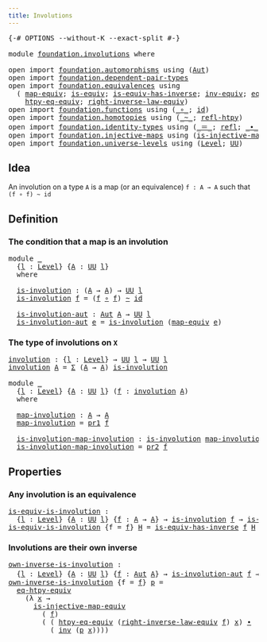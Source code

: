 ```yaml
---
title: Involutions
---
```


<pre class="Agda"><a id="37" class="Symbol">{-#</a> <a id="41" class="Keyword">OPTIONS</a> <a id="49" class="Pragma">--without-K</a> <a id="61" class="Pragma">--exact-split</a> <a id="75" class="Symbol">#-}</a>

<a id="80" class="Keyword">module</a> <a id="87" href="foundation.involutions.html" class="Module">foundation.involutions</a> <a id="110" class="Keyword">where</a>

<a id="117" class="Keyword">open</a> <a id="122" class="Keyword">import</a> <a id="129" href="foundation.automorphisms.html" class="Module">foundation.automorphisms</a> <a id="154" class="Keyword">using</a> <a id="160" class="Symbol">(</a><a id="161" href="foundation-core.automorphisms.html#1427" class="Function">Aut</a><a id="164" class="Symbol">)</a>
<a id="166" class="Keyword">open</a> <a id="171" class="Keyword">import</a> <a id="178" href="foundation.dependent-pair-types.html" class="Module">foundation.dependent-pair-types</a>
<a id="210" class="Keyword">open</a> <a id="215" class="Keyword">import</a> <a id="222" href="foundation.equivalences.html" class="Module">foundation.equivalences</a> <a id="246" class="Keyword">using</a>
  <a id="254" class="Symbol">(</a> <a id="256" href="foundation-core.equivalences.html#1821" class="Function">map-equiv</a><a id="265" class="Symbol">;</a> <a id="267" href="foundation-core.equivalences.html#1556" class="Function">is-equiv</a><a id="275" class="Symbol">;</a> <a id="277" href="foundation-core.equivalences.html#3013" class="Function">is-equiv-has-inverse</a><a id="297" class="Symbol">;</a> <a id="299" href="foundation-core.equivalences.html#5721" class="Function">inv-equiv</a><a id="308" class="Symbol">;</a> <a id="310" href="foundation.equivalences.html#12654" class="Function">eq-htpy-equiv</a><a id="323" class="Symbol">;</a>
    <a id="329" href="foundation.equivalences.html#12790" class="Function">htpy-eq-equiv</a><a id="342" class="Symbol">;</a> <a id="344" href="foundation.equivalences.html#16000" class="Function">right-inverse-law-equiv</a><a id="367" class="Symbol">)</a>
<a id="369" class="Keyword">open</a> <a id="374" class="Keyword">import</a> <a id="381" href="foundation.functions.html" class="Module">foundation.functions</a> <a id="402" class="Keyword">using</a> <a id="408" class="Symbol">(</a><a id="409" href="foundation-core.functions.html#420" class="Function Operator">_∘_</a><a id="412" class="Symbol">;</a> <a id="414" href="foundation-core.functions.html#322" class="Function">id</a><a id="416" class="Symbol">)</a>
<a id="418" class="Keyword">open</a> <a id="423" class="Keyword">import</a> <a id="430" href="foundation.homotopies.html" class="Module">foundation.homotopies</a> <a id="452" class="Keyword">using</a> <a id="458" class="Symbol">(</a><a id="459" href="foundation-core.homotopies.html#1249" class="Function Operator">_~_</a><a id="462" class="Symbol">;</a> <a id="464" href="foundation-core.homotopies.html#1368" class="Function">refl-htpy</a><a id="473" class="Symbol">)</a>
<a id="475" class="Keyword">open</a> <a id="480" class="Keyword">import</a> <a id="487" href="foundation.identity-types.html" class="Module">foundation.identity-types</a> <a id="513" class="Keyword">using</a> <a id="519" class="Symbol">(</a><a id="520" href="foundation-core.identity-types.html#1865" class="Function Operator">_＝_</a><a id="523" class="Symbol">;</a> <a id="525" href="foundation-core.identity-types.html#1820" class="InductiveConstructor">refl</a><a id="529" class="Symbol">;</a> <a id="531" href="foundation-core.identity-types.html#2425" class="Function Operator">_∙_</a><a id="534" class="Symbol">;</a> <a id="536" href="foundation-core.identity-types.html#2729" class="Function">inv</a><a id="539" class="Symbol">)</a>
<a id="541" class="Keyword">open</a> <a id="546" class="Keyword">import</a> <a id="553" href="foundation.injective-maps.html" class="Module">foundation.injective-maps</a> <a id="579" class="Keyword">using</a> <a id="585" class="Symbol">(</a><a id="586" href="foundation.injective-maps.html#3141" class="Function">is-injective-map-equiv</a><a id="608" class="Symbol">)</a>
<a id="610" class="Keyword">open</a> <a id="615" class="Keyword">import</a> <a id="622" href="foundation.universe-levels.html" class="Module">foundation.universe-levels</a> <a id="649" class="Keyword">using</a> <a id="655" class="Symbol">(</a><a id="656" href="Agda.Primitive.html#597" class="Postulate">Level</a><a id="661" class="Symbol">;</a> <a id="663" href="foundation-core.universe-levels.html#235" class="Primitive">UU</a><a id="665" class="Symbol">)</a>
</pre>
## Idea

An involution on a type `A` is a map (or an equivalence) `f : A → A` such that `(f ∘ f) ~ id`

## Definition

### The condition that a map is an involution

<pre class="Agda"><a id="846" class="Keyword">module</a> <a id="853" href="foundation.involutions.html#853" class="Module">_</a>
  <a id="857" class="Symbol">{</a><a id="858" href="foundation.involutions.html#858" class="Bound">l</a> <a id="860" class="Symbol">:</a> <a id="862" href="Agda.Primitive.html#597" class="Postulate">Level</a><a id="867" class="Symbol">}</a> <a id="869" class="Symbol">{</a><a id="870" href="foundation.involutions.html#870" class="Bound">A</a> <a id="872" class="Symbol">:</a> <a id="874" href="foundation-core.universe-levels.html#235" class="Primitive">UU</a> <a id="877" href="foundation.involutions.html#858" class="Bound">l</a><a id="878" class="Symbol">}</a>
  <a id="882" class="Keyword">where</a>

  <a id="891" href="foundation.involutions.html#891" class="Function">is-involution</a> <a id="905" class="Symbol">:</a> <a id="907" class="Symbol">(</a><a id="908" href="foundation.involutions.html#870" class="Bound">A</a> <a id="910" class="Symbol">→</a> <a id="912" href="foundation.involutions.html#870" class="Bound">A</a><a id="913" class="Symbol">)</a> <a id="915" class="Symbol">→</a> <a id="917" href="foundation-core.universe-levels.html#235" class="Primitive">UU</a> <a id="920" href="foundation.involutions.html#858" class="Bound">l</a>
  <a id="924" href="foundation.involutions.html#891" class="Function">is-involution</a> <a id="938" href="foundation.involutions.html#938" class="Bound">f</a> <a id="940" class="Symbol">=</a> <a id="942" class="Symbol">(</a><a id="943" href="foundation.involutions.html#938" class="Bound">f</a> <a id="945" href="foundation-core.functions.html#420" class="Function Operator">∘</a> <a id="947" href="foundation.involutions.html#938" class="Bound">f</a><a id="948" class="Symbol">)</a> <a id="950" href="foundation-core.homotopies.html#1249" class="Function Operator">~</a> <a id="952" href="foundation-core.functions.html#322" class="Function">id</a>

  <a id="958" href="foundation.involutions.html#958" class="Function">is-involution-aut</a> <a id="976" class="Symbol">:</a> <a id="978" href="foundation-core.automorphisms.html#1427" class="Function">Aut</a> <a id="982" href="foundation.involutions.html#870" class="Bound">A</a> <a id="984" class="Symbol">→</a> <a id="986" href="foundation-core.universe-levels.html#235" class="Primitive">UU</a> <a id="989" href="foundation.involutions.html#858" class="Bound">l</a>
  <a id="993" href="foundation.involutions.html#958" class="Function">is-involution-aut</a> <a id="1011" href="foundation.involutions.html#1011" class="Bound">e</a> <a id="1013" class="Symbol">=</a> <a id="1015" href="foundation.involutions.html#891" class="Function">is-involution</a> <a id="1029" class="Symbol">(</a><a id="1030" href="foundation-core.equivalences.html#1821" class="Function">map-equiv</a> <a id="1040" href="foundation.involutions.html#1011" class="Bound">e</a><a id="1041" class="Symbol">)</a>
</pre>
### The type of involutions on `X`

<pre class="Agda"><a id="involution"></a><a id="1092" href="foundation.involutions.html#1092" class="Function">involution</a> <a id="1103" class="Symbol">:</a> <a id="1105" class="Symbol">{</a><a id="1106" href="foundation.involutions.html#1106" class="Bound">l</a> <a id="1108" class="Symbol">:</a> <a id="1110" href="Agda.Primitive.html#597" class="Postulate">Level</a><a id="1115" class="Symbol">}</a> <a id="1117" class="Symbol">→</a> <a id="1119" href="foundation-core.universe-levels.html#235" class="Primitive">UU</a> <a id="1122" href="foundation.involutions.html#1106" class="Bound">l</a> <a id="1124" class="Symbol">→</a> <a id="1126" href="foundation-core.universe-levels.html#235" class="Primitive">UU</a> <a id="1129" href="foundation.involutions.html#1106" class="Bound">l</a>
<a id="1131" href="foundation.involutions.html#1092" class="Function">involution</a> <a id="1142" href="foundation.involutions.html#1142" class="Bound">A</a> <a id="1144" class="Symbol">=</a> <a id="1146" href="foundation-core.dependent-pair-types.html#515" class="Record">Σ</a> <a id="1148" class="Symbol">(</a><a id="1149" href="foundation.involutions.html#1142" class="Bound">A</a> <a id="1151" class="Symbol">→</a> <a id="1153" href="foundation.involutions.html#1142" class="Bound">A</a><a id="1154" class="Symbol">)</a> <a id="1156" href="foundation.involutions.html#891" class="Function">is-involution</a>

<a id="1171" class="Keyword">module</a> <a id="1178" href="foundation.involutions.html#1178" class="Module">_</a>
  <a id="1182" class="Symbol">{</a><a id="1183" href="foundation.involutions.html#1183" class="Bound">l</a> <a id="1185" class="Symbol">:</a> <a id="1187" href="Agda.Primitive.html#597" class="Postulate">Level</a><a id="1192" class="Symbol">}</a> <a id="1194" class="Symbol">{</a><a id="1195" href="foundation.involutions.html#1195" class="Bound">A</a> <a id="1197" class="Symbol">:</a> <a id="1199" href="foundation-core.universe-levels.html#235" class="Primitive">UU</a> <a id="1202" href="foundation.involutions.html#1183" class="Bound">l</a><a id="1203" class="Symbol">}</a> <a id="1205" class="Symbol">(</a><a id="1206" href="foundation.involutions.html#1206" class="Bound">f</a> <a id="1208" class="Symbol">:</a> <a id="1210" href="foundation.involutions.html#1092" class="Function">involution</a> <a id="1221" href="foundation.involutions.html#1195" class="Bound">A</a><a id="1222" class="Symbol">)</a>
  <a id="1226" class="Keyword">where</a>

  <a id="1235" href="foundation.involutions.html#1235" class="Function">map-involution</a> <a id="1250" class="Symbol">:</a> <a id="1252" href="foundation.involutions.html#1195" class="Bound">A</a> <a id="1254" class="Symbol">→</a> <a id="1256" href="foundation.involutions.html#1195" class="Bound">A</a>
  <a id="1260" href="foundation.involutions.html#1235" class="Function">map-involution</a> <a id="1275" class="Symbol">=</a> <a id="1277" href="foundation-core.dependent-pair-types.html#605" class="Field">pr1</a> <a id="1281" href="foundation.involutions.html#1206" class="Bound">f</a>

  <a id="1286" href="foundation.involutions.html#1286" class="Function">is-involution-map-involution</a> <a id="1315" class="Symbol">:</a> <a id="1317" href="foundation.involutions.html#891" class="Function">is-involution</a> <a id="1331" href="foundation.involutions.html#1235" class="Function">map-involution</a>
  <a id="1348" href="foundation.involutions.html#1286" class="Function">is-involution-map-involution</a> <a id="1377" class="Symbol">=</a> <a id="1379" href="foundation-core.dependent-pair-types.html#617" class="Field">pr2</a> <a id="1383" href="foundation.involutions.html#1206" class="Bound">f</a>
</pre>
## Properties

### Any involution is an equivalence

<pre class="Agda"><a id="is-equiv-is-involution"></a><a id="1451" href="foundation.involutions.html#1451" class="Function">is-equiv-is-involution</a> <a id="1474" class="Symbol">:</a>
  <a id="1478" class="Symbol">{</a><a id="1479" href="foundation.involutions.html#1479" class="Bound">l</a> <a id="1481" class="Symbol">:</a> <a id="1483" href="Agda.Primitive.html#597" class="Postulate">Level</a><a id="1488" class="Symbol">}</a> <a id="1490" class="Symbol">{</a><a id="1491" href="foundation.involutions.html#1491" class="Bound">A</a> <a id="1493" class="Symbol">:</a> <a id="1495" href="foundation-core.universe-levels.html#235" class="Primitive">UU</a> <a id="1498" href="foundation.involutions.html#1479" class="Bound">l</a><a id="1499" class="Symbol">}</a> <a id="1501" class="Symbol">{</a><a id="1502" href="foundation.involutions.html#1502" class="Bound">f</a> <a id="1504" class="Symbol">:</a> <a id="1506" href="foundation.involutions.html#1491" class="Bound">A</a> <a id="1508" class="Symbol">→</a> <a id="1510" href="foundation.involutions.html#1491" class="Bound">A</a><a id="1511" class="Symbol">}</a> <a id="1513" class="Symbol">→</a> <a id="1515" href="foundation.involutions.html#891" class="Function">is-involution</a> <a id="1529" href="foundation.involutions.html#1502" class="Bound">f</a> <a id="1531" class="Symbol">→</a> <a id="1533" href="foundation-core.equivalences.html#1556" class="Function">is-equiv</a> <a id="1542" href="foundation.involutions.html#1502" class="Bound">f</a>
<a id="1544" href="foundation.involutions.html#1451" class="Function">is-equiv-is-involution</a> <a id="1567" class="Symbol">{</a><a id="1568" class="Argument">f</a> <a id="1570" class="Symbol">=</a> <a id="1572" href="foundation.involutions.html#1572" class="Bound">f</a><a id="1573" class="Symbol">}</a> <a id="1575" href="foundation.involutions.html#1575" class="Bound">H</a> <a id="1577" class="Symbol">=</a> <a id="1579" href="foundation-core.equivalences.html#3013" class="Function">is-equiv-has-inverse</a> <a id="1600" href="foundation.involutions.html#1572" class="Bound">f</a> <a id="1602" href="foundation.involutions.html#1575" class="Bound">H</a> <a id="1604" href="foundation.involutions.html#1575" class="Bound">H</a>
</pre>
### Involutions are their own inverse

<pre class="Agda"><a id="own-inverse-is-involution"></a><a id="1658" href="foundation.involutions.html#1658" class="Function">own-inverse-is-involution</a> <a id="1684" class="Symbol">:</a>
  <a id="1688" class="Symbol">{</a><a id="1689" href="foundation.involutions.html#1689" class="Bound">l</a> <a id="1691" class="Symbol">:</a> <a id="1693" href="Agda.Primitive.html#597" class="Postulate">Level</a><a id="1698" class="Symbol">}</a> <a id="1700" class="Symbol">{</a><a id="1701" href="foundation.involutions.html#1701" class="Bound">A</a> <a id="1703" class="Symbol">:</a> <a id="1705" href="foundation-core.universe-levels.html#235" class="Primitive">UU</a> <a id="1708" href="foundation.involutions.html#1689" class="Bound">l</a><a id="1709" class="Symbol">}</a> <a id="1711" class="Symbol">{</a><a id="1712" href="foundation.involutions.html#1712" class="Bound">f</a> <a id="1714" class="Symbol">:</a> <a id="1716" href="foundation-core.automorphisms.html#1427" class="Function">Aut</a> <a id="1720" href="foundation.involutions.html#1701" class="Bound">A</a><a id="1721" class="Symbol">}</a> <a id="1723" class="Symbol">→</a> <a id="1725" href="foundation.involutions.html#958" class="Function">is-involution-aut</a> <a id="1743" href="foundation.involutions.html#1712" class="Bound">f</a> <a id="1745" class="Symbol">→</a> <a id="1747" href="foundation-core.equivalences.html#5721" class="Function">inv-equiv</a> <a id="1757" href="foundation.involutions.html#1712" class="Bound">f</a> <a id="1759" href="foundation-core.identity-types.html#1865" class="Function Operator">＝</a> <a id="1761" href="foundation.involutions.html#1712" class="Bound">f</a>
<a id="1763" href="foundation.involutions.html#1658" class="Function">own-inverse-is-involution</a> <a id="1789" class="Symbol">{</a><a id="1790" class="Argument">f</a> <a id="1792" class="Symbol">=</a> <a id="1794" href="foundation.involutions.html#1794" class="Bound">f</a><a id="1795" class="Symbol">}</a> <a id="1797" href="foundation.involutions.html#1797" class="Bound">p</a> <a id="1799" class="Symbol">=</a>
  <a id="1803" href="foundation.equivalences.html#12654" class="Function">eq-htpy-equiv</a>
    <a id="1821" class="Symbol">(λ</a> <a id="1824" href="foundation.involutions.html#1824" class="Bound">x</a> <a id="1826" class="Symbol">→</a>
      <a id="1834" href="foundation.injective-maps.html#3141" class="Function">is-injective-map-equiv</a>
        <a id="1865" class="Symbol">(</a> <a id="1867" href="foundation.involutions.html#1794" class="Bound">f</a><a id="1868" class="Symbol">)</a>
        <a id="1878" class="Symbol">(</a> <a id="1880" class="Symbol">(</a> <a id="1882" href="foundation.equivalences.html#12790" class="Function">htpy-eq-equiv</a> <a id="1896" class="Symbol">(</a><a id="1897" href="foundation.equivalences.html#16000" class="Function">right-inverse-law-equiv</a> <a id="1921" href="foundation.involutions.html#1794" class="Bound">f</a><a id="1922" class="Symbol">)</a> <a id="1924" href="foundation.involutions.html#1824" class="Bound">x</a><a id="1925" class="Symbol">)</a> <a id="1927" href="foundation-core.identity-types.html#2425" class="Function Operator">∙</a>
          <a id="1939" class="Symbol">(</a> <a id="1941" href="foundation-core.identity-types.html#2729" class="Function">inv</a> <a id="1945" class="Symbol">(</a><a id="1946" href="foundation.involutions.html#1797" class="Bound">p</a> <a id="1948" href="foundation.involutions.html#1824" class="Bound">x</a><a id="1949" class="Symbol">))))</a>
</pre>